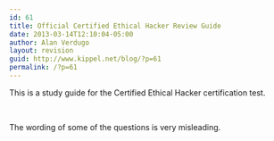 ```yaml
---
id: 61
title: Official Certified Ethical Hacker Review Guide
date: 2013-03-14T12:10:04-05:00
author: Alan Verdugo
layout: revision
guid: http://www.kippel.net/blog/?p=61
permalink: /?p=61
---
```

This is a study guide for the Certified Ethical Hacker certification test.

&nbsp;

The wording of some of the questions is very misleading.